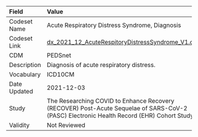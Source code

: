 |Field        |Value                                                                                                                                    |
|:------------|:----------------------------------------------------------------------------------------------------------------------------------------|
|Codeset Name |Acute Respiratory Distress Syndrome, Diagnosis                                                                                           |
|Codeset Link |[dx_2021_12_AcuteRespitoryDistressSyndrome_V1.csv](https://github.com/PEDSnet/Variable-Dictionary/blob/main/conditions/dx_2021_12_AcuteRespitoryDistressSyndrome_V1.csv.csv)|
|CDM          |PEDSnet                                                                                                                                  |
|Description  |Diagnosis of acute respiratory distress.                                                                                                 |
|Vocabulary   |ICD10CM                                                                                                                                  |
|Date Updated |2021-12-03                                                                                                                               |
|Study        |The Researching COVID to Enhance Recovery (RECOVER) Post-Acute Sequelae of SARS-CoV-2 (PASC) Electronic Health Record (EHR) Cohort Study |
|Validity     |Not Reviewed                                                                                                                             |
